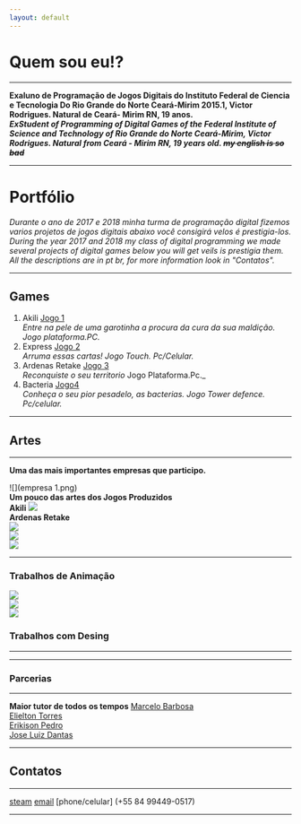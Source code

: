 ```yaml
---
layout: default
---  
```


# **Quem sou eu!?**  
* * *
     
**Exaluno de Programação de Jogos Digitais do Instituto Federal de Ciencia e Tecnologia Do Rio Grande do Norte Ceará-Mirim 2015.1, Victor Rodrigues. Natural de Ceará- Mirim RN, 19 anos.**      
***ExStudent of Programming of Digital Games of the Federal Institute of Science and Technology of Rio Grande do Norte Ceará-Mirim, Victor Rodrigues. Natural from Ceará - Mirim RN, 19 years old. ~~my english is so bad~~***   
* * * 
# Portfólio 
  _Durante o ano de 2017 e 2018 minha turma de programação digital fizemos varios projetos de jogos digitais abaixo você consigirá velos é prestigia-los.   
During the year 2017 and 2018 my class of digital programming we made several projects of digital games below you will get veils is prestigia them. 
All the descriptions are in pt br, for more information look in "Contatos"._
* * *  
## Games  
1. Akili [Jogo 1](https://elielton90.github.io/Akili/)    
_Entre na pele de uma garotinha a procura da cura da sua maldição. Jogo plataforma.PC._   
2. Express [Jogo 2](https://eriksonnicacio.github.io/New%20project/)   
_Arruma essas cartas! Jogo Touch. Pc/Celular._   
3. Ardenas Retake [Jogo 3](https://jldifrn.github.io/ArdenasRetake/)       
_Reconquiste o seu territorio_ Jogo Plataforma.Pc._   
4. Bacteria [Jogo4](https://eriksonnicacio.github.io/bacteria2/)   
_Conheça o seu pior pesadelo, as bacterias. Jogo Tower defence. Pc/celular._   
* * *     
## Artes  
* * *    

**Uma das mais importantes empresas que participo.**

![](empresa 1.png)    
**Um pouco das artes dos Jogos Produzidos**   
**Akili**
![](Telajogo1.png)    
**Ardenas Retake**   
![](Telajogo2.png)     
![](Telajogo3.png)       
![](Telajogo4.png)


* * *
### Trabalhos de Animação    
![](esquelo_correndo.gif)   
![](esquelo_impacto.gif)   
![](esquelo_pulando2.gif)      
### Trabalhos com Desing    
* * *   

* * *   

### Parcerias      
* * * 
**Maior tutor de todos os tempos** 
[Marcelo Barbosa](http://marcelomesmo.github.io/)   
[Elielton Torres](eriksonnicacio.github.io)      
[Erikison Pedro](eriksonnicacio.github.io)   
[Jose Luiz Dantas](jldifrn.github.io)   
* * *   

## Contatos  
* * *   
[steam](http://steamcommunity.com/id/vitorr1232/)
[email](vrodrigues153@gmail.com)
[phone/celular] (+55 84 99449-0517)
* * *



